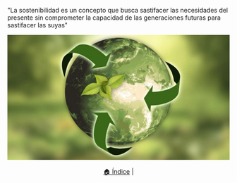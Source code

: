 "La sostenibilidad es un concepto que busca sastifacer las necesidades del presente sin comprometer la capacidad de las generaciones futuras para sastifacer las suyas"

![Sostenibilidad](img/mundo-sostenible_2.jpg)

<p align="center">
  <a href="README.md">🏠 Índice</a> |
</p>
